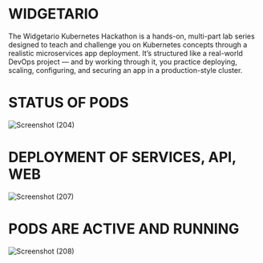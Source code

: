 # WIDGETARIO 


The Widgetario Kubernetes Hackathon is a hands-on, multi-part lab series designed to teach and challenge you on Kubernetes concepts through a realistic microservices app deployment. It’s structured like a real-world DevOps project — and by working through it, you practice deploying, scaling, configuring, and securing an app in a production-style cluster. 


# STATUS OF PODS
![Screenshot (204)](https://github.com/user-attachments/assets/1a35345f-ccec-47cd-ba91-4c52e374b282)

# DEPLOYMENT OF SERVICES, API, WEB 
![Screenshot (207)](https://github.com/user-attachments/assets/3165d761-13a1-42dd-8bd8-aead85f1c089)

# PODS ARE ACTIVE AND RUNNING
![Screenshot (208)](https://github.com/user-attachments/assets/f8e5e7b6-7e17-4df7-bf56-aaf7b7a138f4)

